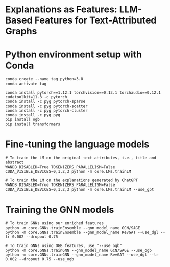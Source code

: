 # Explanations as Features: LLM-Based Features for Text-Attributed Graphs

# Python environment setup with Conda
```
conda create --name tag python=3.8
conda activate tag

conda install pytorch==1.12.1 torchvision==0.13.1 torchaudio==0.12.1 cudatoolkit=11.3 -c pytorch
conda install -c pyg pytorch-sparse
conda install -c pyg pytorch-scatter
conda install -c pyg pytorch-cluster
conda install -c pyg pyg
pip install ogb
pip install transformers
```

# Fine-tuning the language models
```
# To train the LM on the original text attributes, i.e., title and abstract
WANDB_DISABLED=True TOKENIZERS_PARALLELISM=False CUDA_VISIBLE_DEVICES=0,1,2,3 python -m core.LMs.trainLM

# To train the LM on the explanations generated by ChatGPT
WANDB_DISABLED=True TOKENIZERS_PARALLELISM=False CUDA_VISIBLE_DEVICES=0,1,2,3 python -m core.LMs.trainLM --use_gpt
```


# Training the GNN models
```
# To train GNNs using our enriched features
python -m core.GNNs.trainEnsemble --gnn_model_name GCN/SAGE
python -m core.GNNs.trainEnsemble --gnn_model_name RevGAT --use_dgl --lr 0.002 --dropout 0.75

# To train GNNs using OGB features, use "--use_ogb"
python -m core.GNNs.trainGNN --gnn_model_name GCN/SAGE --use_ogb
python -m core.GNNs.trainGNN --gnn_model_name RevGAT --use_dgl --lr 0.002 --dropout 0.75 --use_ogb
```
